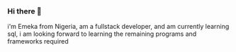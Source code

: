 ### Hi there 👋

i'm Emeka from Nigeria, am a fullstack developer, and am currently learning sql, i am looking forward to learning the remaining programs and frameworks required
